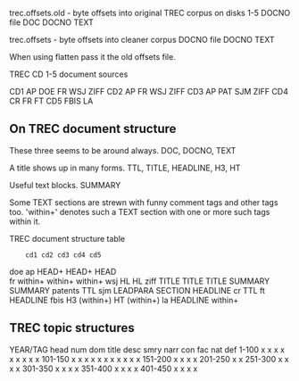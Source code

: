 trec.offsets.old - byte offsets into original TREC corpus on disks 1-5
DOCNO file DOC DOCNO TEXT

trec.offsets - byte offsets into cleaner corpus
DOCNO file DOCNO TEXT

When using flatten pass it the old offsets file.

TREC CD 1-5 document sources

CD1  AP DOE FR WSJ ZIFF 
CD2  AP FR WSJ ZIFF
CD3  AP PAT SJM ZIFF
CD4  CR FR FT
CD5  FBIS LA

On TREC document structure
----

These three seems to be around always.
DOC, DOCNO, TEXT

A title shows up in many forms.
TTL, TITLE, HEADLINE, H3, HT

Useful text blocks.
SUMMARY

Some TEXT sections are strewn with funny comment tags and other tags
too. 'within+' denotes such a TEXT section with one or more such tags
within it.

TREC document structure table

		cd1	cd2	cd3	cd4	cd5
doe
ap		HEAD+	HEAD+	HEAD	
fr		within+	within+		within+
wsj		HL	HL
ziff		TITLE	TITLE	TITLE
			SUMMARY	SUMMARY
patents				TTL
sjm				LEADPARA
				SECTION
				HEADLINE
cr					TTL
ft					HEADLINE
fbis						H3 (within+)
						HT (within+)
la						HEADLINE
						within+

TREC topic structures
----

YEAR/TAG head num dom title desc smry narr con fac nat def
  1-100  x    x   x   x     x         x    x   x       x
101-150  x    x   x   x     x    x    x    x   x   x   x
151-200       x       x     x         x
201-250       x             x
251-300       x       x     x         x
301-350       x       x     x         x
351-400       x       x     x         x
401-450       x       x     x         x
